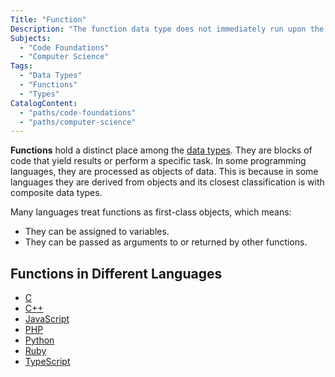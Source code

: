 ```yaml
---
Title: "Function"
Description: "The function data type does not immediately run upon the execution of a file. It must be called on to perform a specific task."
Subjects:
  - "Code Foundations"
  - "Computer Science"
Tags:
  - "Data Types"
  - "Functions"
  - "Types"
CatalogContent:
  - "paths/code-foundations"
  - "paths/computer-science"
---
```


**Functions** hold a distinct place among the [data types](https://www.codecademy.com/resources/docs/general/data-types). They are blocks of code that yield results or perform a specific task. In some programming languages, they are processed as objects of data. This is because in some languages they are derived from objects and its closest classification is with composite data types.

Many languages treat functions as first-class objects, which means:

- They can be assigned to variables.
- They can be passed as arguments to or returned by other functions.

## Functions in Different Languages

- [C](https://www.codecademy.com/resources/docs/c/functions)
- [C++](https://www.codecademy.com/resources/docs/cpp/functions)
- [JavaScript](https://www.codecademy.com/resources/docs/javascript/functions)
- [PHP](https://www.codecademy.com/resources/docs/php/functions)
- [Python](https://www.codecademy.com/resources/docs/python/functions)
- [Ruby](https://www.codecademy.com/resources/docs/ruby/functions)
- [TypeScript](https://www.codecademy.com/resources/docs/typescript/functions)
